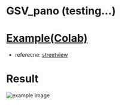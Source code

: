 # GSV_pano (testing...)
# [Example(Colab)](https://colab.research.google.com/drive/1YKojmCzplROkUmQ0o-AlKD9OXKaEi6hi#scrollTo=0W1pCG13LJYC)
* referecne: [streetview](https://github.com/robolyst/streetview)
# Result
![example image](https://github.com/JAAAE/GSV_pano/blob/main/pano_example.jpg) 
